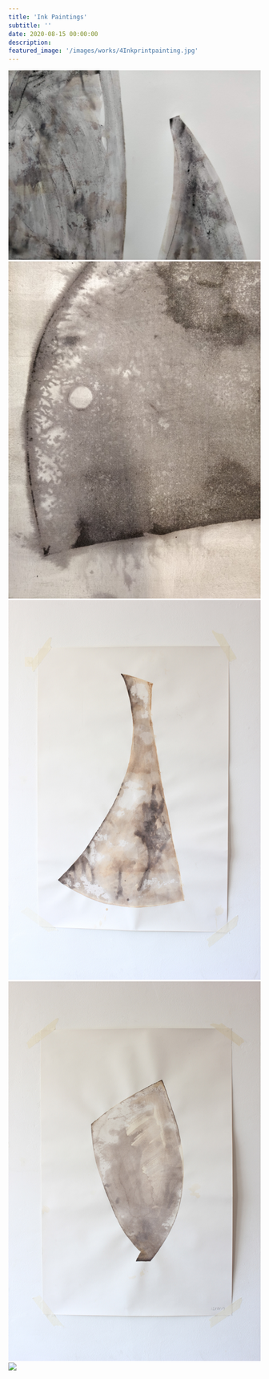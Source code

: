 ```yaml
---
title: 'Ink Paintings'
subtitle: ''
date: 2020-08-15 00:00:00
description: 
featured_image: '/images/works/4Inkprintpainting.jpg'
---
```

<div class="gallery" data-columns="1" style="max-width: 640px">
	<img src="/images/works/4Inkprintpainting.jpg">
	<img src="/images/works/IMG_20200319_133612.jpg">
	<img src="/images/works/Print1.jpg">
	<img src="/images/works/print2.jpg">
	<img src="/images/works/print3.jpg">
</div>
